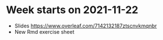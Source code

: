 # Week starts on 2021-11-22
* Slides <https://www.overleaf.com/7142132187ztscnvkmqnbr>
* New Rmd exercise sheet

